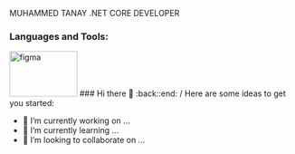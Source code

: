 MUHAMMED TANAY .NET CORE DEVELOPER

<h3 align="left">Languages and Tools:</h3>

<img src="https://www.vectorlogo.zone/logos/dotnet/dotnet-ar21.svg" alt="figma" width="120" height="80"/>
###   Hi there 👋
:back::end:
<!--
**Muhammedtanay/Muhammedtanay** is a ✨ _special_ ✨ repository because its `README.md` (this file) appears on your GitHub profile.
-->/ 
Here are some ideas to get you started:

- 🔭 I’m currently working on ...
- 🌱 I’m currently learning ...
- 👯 I’m looking to collaborate on ...

